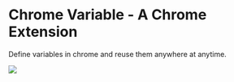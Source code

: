 # Chrome Variable - A Chrome Extension

Define variables in chrome and reuse them anywhere at anytime.

![](demo.gif)


